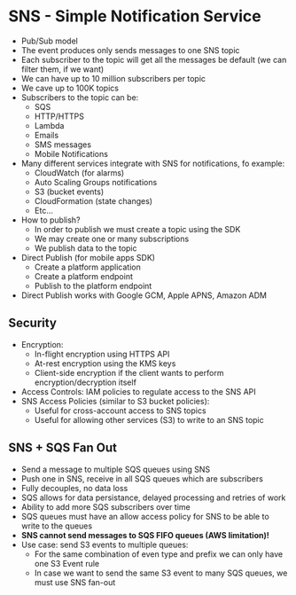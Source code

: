 # SNS - Simple Notification Service

- Pub/Sub model
- The event produces only sends messages to one SNS topic
- Each subscriber to the topic will get all the messages be default (we can filter them, if we want)
- We can have up to 10 million subscribers per topic
- We cave up to 100K topics
- Subscribers to the topic can be:
    - SQS
    - HTTP/HTTPS
    - Lambda
    - Emails
    - SMS messages
    - Mobile Notifications
- Many different services integrate with SNS for notifications, fo example:
    - CloudWatch (for alarms)
    - Auto Scaling Groups notifications
    - S3 (bucket events)
    - CloudFormation (state changes)
    - Etc...
- How to publish?
    - In order to publish we must create a topic using the SDK
    - We may create one or many subscriptions
    - We publish data to the topic
- Direct Publish (for mobile apps SDK)
    - Create a platform application
    - Create a platform endpoint
    - Publish to the platform endpoint
- Direct Publish works with Google GCM, Apple APNS, Amazon ADM

## Security

- Encryption:
    - In-flight encryption using HTTPS API
    - At-rest encryption using the KMS keys
    - Client-side encryption if the client wants to perform encryption/decryption itself
- Access Controls: IAM policies to regulate access to the SNS API
- SNS Access Policies (similar to S3 bucket policies):
    - Useful for cross-account access to SNS topics
    - Useful for allowing other services (S3) to write to an SNS topic

## SNS + SQS Fan Out

- Send a message to multiple SQS queues using SNS
- Push one in SNS, receive in all SQS queues which are subscribers
- Fully decouples, no data loss
- SQS allows for data persistance, delayed processing and retries of work
- Ability to add more SQS subscribers over time
- SQS queues must have an allow access policy for SNS to be able to write to the queues
- **SNS cannot send messages to SQS FIFO queues (AWS limitation)!**
- Use case: send S3 events to multiple queues:
    - For the same combination of even type and prefix we can only have one S3 Event rule
    - In case we want to send the same S3 event to many SQS queues, we must use SNS fan-out